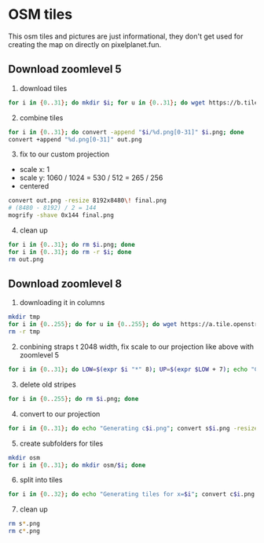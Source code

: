 # OSM tiles
This osm tiles and pictures are just informational, they don't get used for creating the map on directly on pixelplanet.fun.

## Download zoomlevel 5
1. download tiles
```bash
for i in {0..31}; do mkdir $i; for u in {0..31}; do wget https://b.tile.thunderforest.com/mobile-atlas/5/$i/$u.png?apikey=7c352c8ff1244dd8b732e349e0b0fe8d -O $i/$u.png; done ; done
```
2. combine tiles
```bash
for i in {0..31}; do convert -append "$i/%d.png[0-31]" $i.png; done
convert +append "%d.png[0-31]" out.png
```
3. fix to our custom projection
- scale x: 1
- scale y: 1060 / 1024 = 530 / 512 = 265 / 256
- centered
```bash
convert out.png -resize 8192x8480\! final.png
# (8480 - 8192) / 2 = 144
mogrify -shave 0x144 final.png
```
4. clean up
```bash
for i in {0..31}; do rm $i.png; done
for i in {0..31}; do rm -r $i; done
rm out.png
```

## Download zoomlevel 8
1. downloading it in columns
```bash
mkdir tmp
for i in {0..255}; do for u in {0..255}; do wget https://a.tile.openstreetmap.org/8/$i/$u.png -O tmp/$u.png; done; convert -append "tmp/%d.png[0-255]" $i.png; rm tmp/*; done
rm -r tmp
```
2. conbining straps t 2048 width, fix scale to our projection like above with zoomlevel 5
```bash
for i in {0..31}; do LOW=$(expr $i "*" 8); UP=$(expr $LOW + 7); echo "Generating s$i.png from $LOW to $UP"; convert +append "%d.png[${LOW}-${UP}]" s$i.png; done
```
3. delete old stripes
```bash
for i in {0..255}; do rm $i.png; done
```
4. convert to our projection
```bash
for i in {0..31}; do echo "Generating c$i.png"; convert s$i.png -resize 2048x67840\! -shave 0x1152 c$i.png; done
``` 
5. create subfolders for tiles
```bash
mkdir osm
for i in {0..31}; do mkdir osm/$i; done
```
6. split into tiles
```bash
for i in {0..32}; do echo "Generating tiles for x=$i"; convert c$i.png -crop 2048x2048 +adjoin osm/$i/%02d.png; done
```
7. clean up
```bash
rm s*.png
rm c*.png
```
